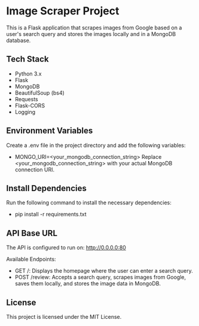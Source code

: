 # Image Scraper Project
This is a Flask application that scrapes images from Google based on a user's search query and stores the images locally and in a MongoDB database.

## Tech Stack
- Python 3.x
- Flask
- MongoDB
- BeautifulSoup (bs4)
- Requests
- Flask-CORS
- Logging

  
## Environment Variables
Create a .env file in the project directory and add the following variables:

- MONGO_URI=<your_mongodb_connection_string>
Replace <your_mongodb_connection_string> with your actual MongoDB connection URI.


## Install Dependencies
Run the following command to install the necessary dependencies:

- pip install -r requirements.txt


## API Base URL
The API is configured to run on: http://0.0.0.0:80

Available Endpoints:

- GET /: Displays the homepage where the user can enter a search query.
- POST /review: Accepts a search query, scrapes images from Google, saves them locally, and stores the image data in MongoDB.


## License
This project is licensed under the MIT License.
